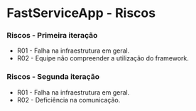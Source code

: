 ﻿# FastServiceApp - Riscos

### Riscos - Primeira iteração

- R01 - Falha na infraestrutura em geral.
- R02 - Equipe não compreender a utilização do framework.


### Riscos - Segunda iteração

- R01 - Falha na infraestrutura em geral.
- R02 - Deficiência na comunicação.
